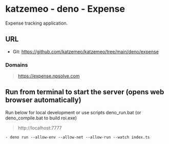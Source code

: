 # katzemeo - deno - Expense

Expense tracking application.

## URL
- Git: https://github.com/katzemeo/katzemeo/tree/main/deno/expense

### Domains
> https://expense.npsolve.com

## Run from terminal to start the server (opens web browser automatically)
Run below for local development or use scripts deno_run.bat (or deno_compile.bat to build roi.exe)

> http://localhost:7777

```
- deno run --allow-env --allow-net --allow-run --watch index.ts
```
